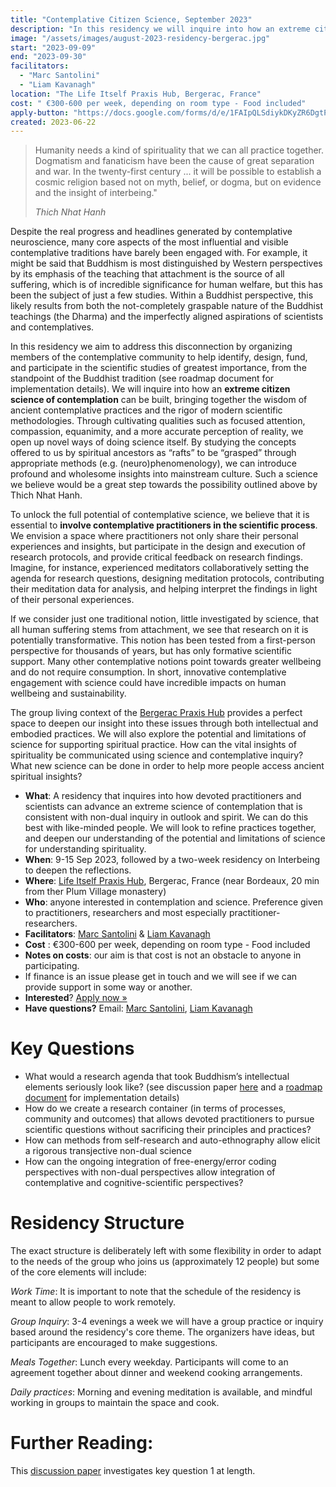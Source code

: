 ```yaml
---
title: "Contemplative Citizen Science, September 2023"
description: "In this residency we will inquire into how an extreme citizen science of contemplation can be built, bringing together the wisdom of ancient contemplative practices and the rigor of modern scientific methodologies."
image: "/assets/images/august-2023-residency-bergerac.jpg"
start: "2023-09-09"
end: "2023-09-30"
facilitators:
  - "Marc Santolini"
  - "Liam Kavanagh"
location: "The Life Itself Praxis Hub, Bergerac, France"
cost: " €300-600 per week, depending on room type - Food included"
apply-button: "https://docs.google.com/forms/d/e/1FAIpQLSdiykDKyZR6DgtPKeYuNePy9sWc-qkIc4BVfKBRjkFWKvFp-g/viewform"
created: 2023-06-22
---
```


> Humanity needs a kind of spirituality that we can all practice together. 
> Dogmatism and fanaticism have been the cause of great separation and war. 
> In the twenty-first century ... it will be possible to establish a cosmic religion based not on myth, belief, 
> or dogma, but on evidence and the insight of interbeing."
>
> *Thich Nhat Hanh*



Despite the real progress and headlines generated by contemplative neuroscience, 
many core aspects of the most influential and visible contemplative traditions have barely been engaged with. 
For example, it might be said that Buddhism is most distinguished by Western perspectives by its emphasis of the teaching 
that attachment is the source of all suffering, which is of incredible significance for human welfare, 
but this has been the subject of just a few studies. Within a Buddhist perspective, this likely results from both the 
not-completely graspable nature of the Buddhist teachings (the Dharma) and the imperfectly aligned aspirations of scientists and contemplatives.

In this residency we aim to address this disconnection by organizing members of the contemplative community to help identify, 
design, fund, and participate in the scientific studies of greatest importance, from the standpoint of the Buddhist tradition 
(see roadmap document for implementation details). We will inquire into how an **extreme citizen science of contemplation** can be built, 
bringing together the wisdom of ancient contemplative practices and the rigor of modern scientific methodologies. 
Through cultivating qualities such as focused attention, compassion, equanimity, and a more accurate perception of reality, 
we open up novel ways of doing science itself. By studying the concepts offered to us by spiritual ancestors as “rafts” to be “grasped” 
through appropriate methods (e.g. (neuro)phenomenology), we can introduce profound and wholesome insights into mainstream culture. 
Such a science we believe would be a great step towards the possibility outlined above by Thich Nhat Hanh. 

To unlock the full potential of contemplative science, we believe that it is essential to **involve contemplative practitioners 
in the scientific process**. We envision a space where practitioners not only share their personal experiences and insights, 
but participate in the design and execution of research protocols, and provide critical feedback on research findings. 
Imagine, for instance, experienced meditators collaboratively setting the agenda for research questions, designing meditation protocols, 
contributing their meditation data for analysis, and helping interpret the findings in light of their personal experiences. 

If we consider just one traditional notion, little investigated by science, that all human suffering stems from attachment, 
we see that research on it is potentially transformative. This notion has been tested from a first-person perspective for thousands of years, 
but has only formative scientific support. Many other contemplative notions point towards greater wellbeing and do not require consumption. 
In short, innovative contemplative engagement with science could have incredible  impacts on human wellbeing and sustainability.

The group living context of the [Bergerac Praxis Hub](https://lifeitself.org/hubs/bergerac) provides a perfect space 
to deepen our insight into these issues through both intellectual and embodied practices. 
We will also explore the potential and limitations of science for supporting spiritual practice. 
How can the vital insights of spirituality be communicated using science and contemplative inquiry? 
What new science can be done in order to help more people access ancient spiritual insights?


* **What**: A residency that inquires into how devoted practitioners and scientists can advance an extreme
  science of contemplation that is consistent with non-dual inquiry in outlook and spirit.
  We can do this best with like-minded people. We will look to refine practices together,
  and deepen our understanding of the potential and limitations of science for understanding spirituality.
* **When**: 9-15 Sep 2023, followed by a two-week residency on Interbeing to deepen the reflections.
* **Where**: [Life Itself Praxis Hub](https://lifeitself.org/hubs/bergerac), Bergerac, France (near Bordeaux, 20 min from ther Plum Village monastery)
* **Who**: anyone interested in contemplation and science. Preference given to practitioners, researchers and most especially practitioner-researchers.
* **Facilitators**: [Marc Santolini](https://lifeitself.org/people) & [Liam Kavanagh](https://lifeitself.org/people)
* **Cost** : €300-600 per week, depending on room type - Food included
* **Notes on costs**: our aim is that cost is not an obstacle to anyone in participating.
* If finance is an issue please get in touch and we will see if we can provide support in some way or another.
* **Interested**? [Apply now »](https://docs.google.com/forms/d/e/1FAIpQLSdiykDKyZR6DgtPKeYuNePy9sWc-qkIc4BVfKBRjkFWKvFp-g/viewform)
* **Have questions?** Email: [Marc Santolini](marc.santolini@gmail.com),  [Liam Kavanagh](liam@lifeitself.us)


# Key Questions

* What would a research agenda that took Buddhism’s intellectual elements seriously look like?
  (see discussion paper [here](https://docs.google.com/document/d/13b5MgPlJtHS0Y3eFg02P-uLsH1G9BdSOVqKS9ZxpwXQ/edit) and a
[roadmap document](https://docs.google.com/document/d/168E-Tv8aTh1EiBVXNlkJ7jVtH55F2c_0n0J4lk2lTgg/edit?usp=sharing) for implementation details)
* How do we create a research container (in terms of processes, community and outcomes)
  that allows devoted practitioners to pursue scientific questions without sacrificing their principles and practices?
* How can methods from self-research and auto-ethnography allow elicit a rigorous transjective non-dual science
* How can the ongoing integration of free-energy/error coding perspectives with non-dual perspectives allow 
integration of contemplative and cognitive-scientific perspectives?

# Residency Structure

The exact structure is deliberately left with some flexibility in order to adapt to the needs of the group who joins us (approximately 12 people) but some of the core elements will include:

_Work Time_: It is important to note that the schedule of the residency is meant to allow people to work remotely.

_Group Inquiry_: 3-4 evenings a week we will have a group practice or inquiry based around the residency's core theme. The organizers have ideas, but participants are encouraged to make suggestions.

_Meals Together_: Lunch every weekday. Participants will come to an agreement together about dinner and weekend cooking arrangements.

_Daily practices_: Morning and evening meditation is available, and mindful working in groups to maintain the space and cook. 


# Further Reading:

This [discussion paper](https://docs.google.com/document/d/13b5MgPlJtHS0Y3eFg02P-uLsH1G9BdSOVqKS9ZxpwXQ/edit) investigates key question 1 at length.
